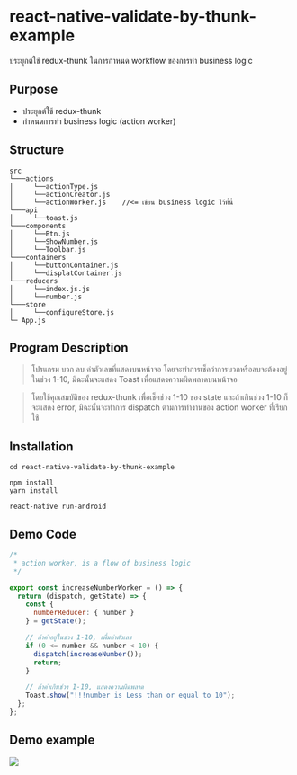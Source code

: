 # react-native-validate-by-thunk-example
ประยุกต์ใช้ redux-thunk ในการกำหนด workflow ของการทำ business logic

## Purpose

  - ประยุกต์ใช้ redux-thunk
  - กำหนดการทำ business logic (action worker)
  
## Structure

```
src
└───actions
│     └──actionType.js  
│     └──actionCreator.js
│     └──actionWorker.js    //<= เขียน business logic ไว้ที่นี่
└───api
│     └──toast.js
└───components
│     └──Btn.js
│     └──ShowNumber.js
│     └──Toolbar.js
└───containers
│     └──buttonContainer.js
│     └──displatContainer.js
└───reducers
│     └──index.js.js
│     └──number.js
└───store
│     └──configureStore.js
└─ App.js
```

## Program Description

> โปรแกรม บวก ลบ ค่าตัวเลขที่แสดงบนหน้าจอ โดยจะทำการเช็คว่าการบวกหรือลบจะต้องอยู่ในช่วง 1-10, มิฉะนั้นจะแสดง Toast เพื่อแสดงความผิดพลาดบนหน้าจอ

> โดยใช้คุณสมบัติของ redux-thunk เพื่อเช็คช่วง 1-10 ของ state และถ้าเกินช่วง 1-10 ก็จะแสดง error, มิฉะนั้นจะทำการ dispatch ตามการทำงานของ action worker ที่เรียกใช้

## Installation

```node
cd react-native-validate-by-thunk-example

npm install
yarn install

react-native run-android
```

## Demo Code

```javascript
/*
 * action worker, is a flow of business logic
 */

export const increaseNumberWorker = () => {
  return (dispatch, getState) => {
    const {
      numberReducer: { number }
    } = getState();

    // ถ้าค่าอยู่ในช่วง 1-10, เพื่มค่าตัวเลข
    if (0 <= number && number < 10) {
      dispatch(increaseNumber());
      return;
    }

    // ถ้าค่าเกินช่วง 1-10, แสดงความผิดพลาด
    Toast.show("!!!number is Less than or equal to 10");
  };
};
```

## Demo example

![](https://github.com/kudane/react-native-validate-by-thunk-example/blob/master/images/screen_demo.gif)

